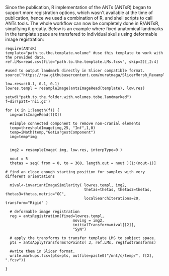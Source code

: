 Since the publication, R implementation of the ANTs (ANTsR) began to support more registration options, which wasn't available at the time of publication, hence we used a combination of R, and shell scripts to call ANTs tools. The whole workflow can now be completely done in R/ANTsR, simplfying it greatly. Below is an example where fixed anatomical landmarks in the template space are transfered to individual skulls using deformable image registration:

```
require(ANTsR)
template="path.to.the.template.volume" #use this template to work with the provided data.
ref.LMs=read.csv(file="path.to.the.template.LMs.fcsv", skip=2)[,2:4]

#used to output landmark directly in Slicer compatible format.
source("https://raw.githubusercontent.com/muratmaga/SlicerMorph_Rexamples/main/write.markups.fcsv.R")

low.res=c(0.1, 0.1, 0.1)
lowres.templ = resampleImage(antsImageRead(template), low.res)

setwd("path.to.the.folder.with.volumes.tobe.landmarked")
f=dir(patt='nii.gz')

for (X in 1:length(f)) {
  img=antsImageRead(f[X])
  
  #simple connected component to remove non-cranial elements
  temp=thresholdImage(img,25, "Inf",1,0)
  temp=iMath(temp,"GetLargestComponent")
  img=temp*img
  
  
  img2 = resampleImage( img, low.res, interpType=0 )
  
  nout = 5
  thetas = seq( from = 0, to = 360, length.out = nout )[1:(nout-1)]
  
# find an close enough starting position for samples with very different orientations
  
  mival<-invariantImageSimilarity( lowres.templ, img2,
                                   thetas=thetas, thetas2=thetas, thetas3=thetas,metric="GC",
                                   localSearchIterations=20, transform="Rigid" )
    
  # deformable image registration
  reg = antsRegistration(fixed=lowres.templ, 
                              moving = img2, 
                              initialTransform=mival[[2]], 
                              "SyN")
                              
  # apply the transforms to transfer template LMS to subject space. 
  pts = antsApplyTransformsToPoints( 3, ref.LMs, reg$fwdtransforms) 
  
  #write them in Slicer format.
  write.markups.fcsv(pts=pts, outfile=paste0("/mnt/c/temp/", f[X], ".fcsv"))

}

```
